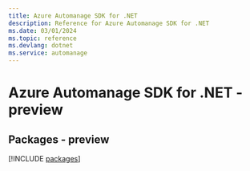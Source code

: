 ```yaml
---
title: Azure Automanage SDK for .NET
description: Reference for Azure Automanage SDK for .NET
ms.date: 03/01/2024
ms.topic: reference
ms.devlang: dotnet
ms.service: automanage
---
```

# Azure Automanage SDK for .NET - preview
## Packages - preview
[!INCLUDE [packages](automanage-index.md)]